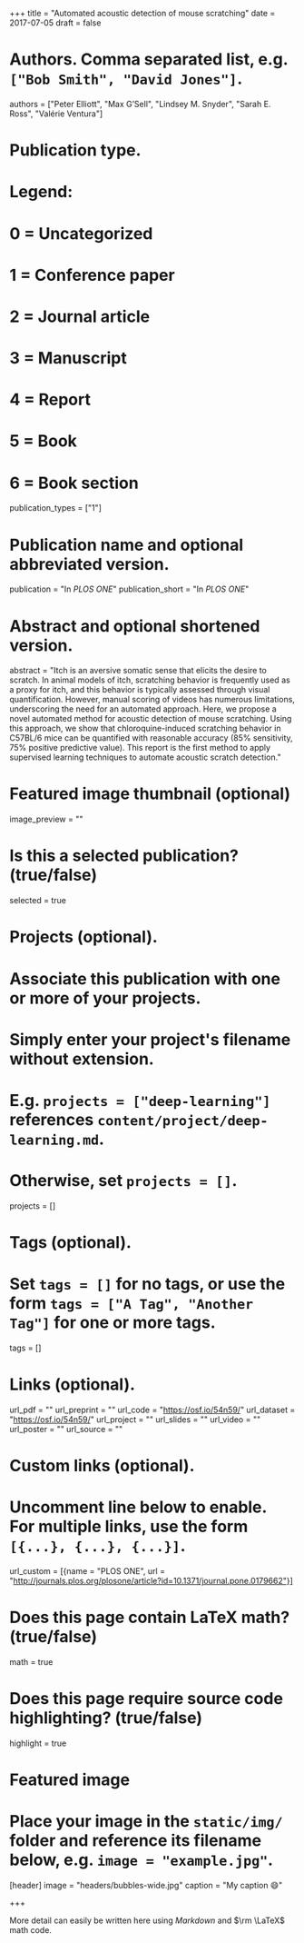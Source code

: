 +++
title = "Automated acoustic detection of mouse scratching"
date = 2017-07-05
draft = false

# Authors. Comma separated list, e.g. `["Bob Smith", "David Jones"]`.
authors = ["Peter Elliott", "Max G’Sell", "Lindsey M. Snyder", 
  "Sarah E. Ross", "Valérie Ventura"]

# Publication type.
# Legend:
# 0 = Uncategorized
# 1 = Conference paper
# 2 = Journal article
# 3 = Manuscript
# 4 = Report
# 5 = Book
# 6 = Book section
publication_types = ["1"]

# Publication name and optional abbreviated version.
publication = "In *PLOS ONE*"
publication_short = "In *PLOS ONE*"

# Abstract and optional shortened version.
abstract = "Itch is an aversive somatic sense that elicits the desire to scratch. In animal models of itch, scratching behavior is frequently used as a proxy for itch, and this behavior is typically assessed through visual quantification. However, manual scoring of videos has numerous limitations, underscoring the need for an automated approach. Here, we propose a novel automated method for acoustic detection of mouse scratching. Using this approach, we show that chloroquine-induced scratching behavior in C57BL/6 mice can be quantified with reasonable accuracy (85% sensitivity, 75% positive predictive value). This report is the first method to apply supervised learning techniques to automate acoustic scratch detection."

# Featured image thumbnail (optional)
image_preview = ""

# Is this a selected publication? (true/false)
selected = true

# Projects (optional).
#   Associate this publication with one or more of your projects.
#   Simply enter your project's filename without extension.
#   E.g. `projects = ["deep-learning"]` references `content/project/deep-learning.md`.
#   Otherwise, set `projects = []`.
projects = []

# Tags (optional).
#   Set `tags = []` for no tags, or use the form `tags = ["A Tag", "Another Tag"]` for one or more tags.
tags = []

# Links (optional).
url_pdf = ""
url_preprint = ""
url_code = "https://osf.io/54n59/"
url_dataset = "https://osf.io/54n59/"
url_project = ""
url_slides = ""
url_video = ""
url_poster = ""
url_source = ""

# Custom links (optional).
#   Uncomment line below to enable. For multiple links, use the form `[{...}, {...}, {...}]`.
url_custom = [{name = "PLOS ONE", url = "http://journals.plos.org/plosone/article?id=10.1371/journal.pone.0179662"}]

# Does this page contain LaTeX math? (true/false)
math = true

# Does this page require source code highlighting? (true/false)
highlight = true

# Featured image
# Place your image in the `static/img/` folder and reference its filename below, e.g. `image = "example.jpg"`.
[header]
image = "headers/bubbles-wide.jpg"
caption = "My caption :smile:"

+++

More detail can easily be written here using *Markdown* and $\rm \LaTeX$ math code.
